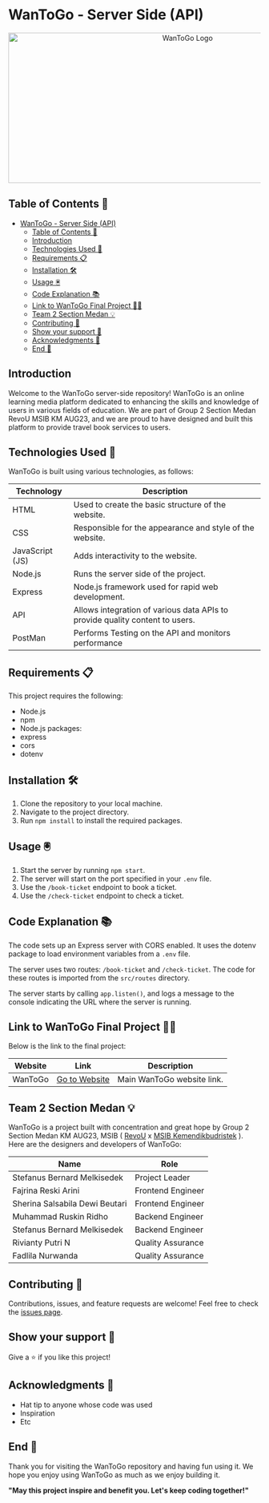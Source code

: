 # WanToGo - Server Side (API)

<p align="center">
 <img
   src="https://kampus-merdeka-software-engineering.github.io/FE-2-Medan-2/assets/logo/Logo Readme.gif"
   alt="WanToGo Logo"
   width="700px"
   height="300px"
 />
</p>

## Table of Contents 📑

- [WanToGo - Server Side (API)](#wantogo---server-side-api)
  - [Table of Contents 📑](#table-of-contents-)
  - [Introduction](#introduction)
  - [Technologies Used 🚀](#technologies-used-)
  - [Requirements 📋](#requirements-)
  - [Installation 🛠️](#installation-️)
  - [Usage 🖲️](#usage-️)
  - [Code Explanation 📚](#code-explanation-)
  - [Link to WanToGo Final Project 👩‍💻](#link-to-wantogo-final-project-)
  - [Team 2 Section Medan 💡](#team-2-section-medan-)
  - [Contributing 🤝](#contributing-)
  - [Show your support 💪](#show-your-support-)
  - [Acknowledgments 🙏](#acknowledgments-)
  - [End 👋](#end-)

## Introduction

Welcome to the WanToGo server-side repository! WanToGo is an online learning media platform dedicated to enhancing the skills and knowledge of users in various fields of education. We are part of Group 2 Section Medan RevoU MSIB KM AUG23, and we are proud to have designed and built this platform to provide travel book services to users.

## Technologies Used 🚀

WanToGo is built using various technologies, as follows:

| Technology      | Description                                                                  |
| --------------- | ---------------------------------------------------------------------------- |
| HTML            | Used to create the basic structure of the website.                           |
| CSS             | Responsible for the appearance and style of the website.                     |
| JavaScript (JS) | Adds interactivity to the website.                                           |
| Node.js         | Runs the server side of the project.                                         |
| Express         | Node.js framework used for rapid web development.                            |
| API             | Allows integration of various data APIs to provide quality content to users. |
| PostMan         | Performs Testing on the API and monitors performance                         |

## Requirements 📋

This project requires the following:

- Node.js
- npm
- Node.js packages:
- express
- cors
- dotenv

## Installation 🛠️

1. Clone the repository to your local machine.
2. Navigate to the project directory.
3. Run `npm install` to install the required packages.

## Usage 🖲️

1. Start the server by running `npm start`.
2. The server will start on the port specified in your `.env` file.
3. Use the `/book-ticket` endpoint to book a ticket.
4. Use the `/check-ticket` endpoint to check a ticket.

## Code Explanation 📚

The code sets up an Express server with CORS enabled. It uses the dotenv package to load environment variables from a `.env` file.

The server uses two routes: `/book-ticket` and `/check-ticket`. The code for these routes is imported from the `src/routes` directory.

The server starts by calling `app.listen()`, and logs a message to the console indicating the URL where the server is running.

## Link to WanToGo Final Project 👩‍💻

Below is the link to the final project:

| Website | Link                                                                                 | Description                |
| ------- | ------------------------------------------------------------------------------------ | -------------------------- |
| WanToGo | [Go to Website](https://kampus-merdeka-software-engineering.github.io/FE-2-Medan-2/) | Main WanToGo website link. |

## Team 2 Section Medan 💡

WanToGo is a project built with concentration and great hope by Group 2 Section Medan KM AUG23, MSIB ( [RevoU](https://revou.co/) x [MSIB Kemendikbudristek](https://www.kemdikbud.go.id/) ).
<br> Here are the designers and developers of WanToGo:

| Name                           | Role              |
| ------------------------------ | ----------------- |
| Stefanus Bernard Melkisedek    | Project Leader    |
| Fajrina Reski Arini            | Frontend Engineer |
| Sherina Salsabila Dewi Beutari | Frontend Engineer |
| Muhammad Ruskin Ridho          | Backend Engineer  |
| Stefanus Bernard Melkisedek    | Backend Engineer  |
| Rivianty Putri N               | Quality Assurance |
| Fadlila Nurwanda               | Quality Assurance |

## Contributing 🤝

Contributions, issues, and feature requests are welcome! Feel free to check the [issues page](https://github.com/Kampus-Merdeka-Software-Engineering/BE-2-Medan-2/issues).

## Show your support 💪

Give a ⭐️ if you like this project!

## Acknowledgments 🙏

- Hat tip to anyone whose code was used
- Inspiration
- Etc

## End 👋

Thank you for visiting the WanToGo repository and having fun using it. We hope you enjoy using WanToGo as much as we enjoy building it. <br>

**"May this project inspire and benefit you. Let's keep coding together!"**